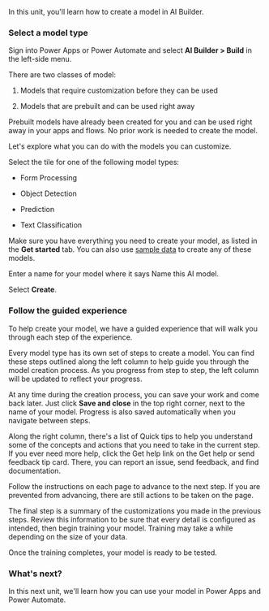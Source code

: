 In this unit, you'll learn how to create a model in AI Builder.

### Select a model type

Sign into Power Apps or Power Automate and select **AI Builder > Build** in
the left-side menu.

There are two classes of model:

1.  Models that require customization before they can be used

2.  Models that are prebuilt and can be used right away

Prebuilt models have already been created for you and can be used right
away in your apps and flows. No prior work is needed to create the
model.

Let's explore what you can do with the models you can customize.

Select the tile for one of the following model types:

-   Form Processing

-   Object Detection

-   Prediction

-   Text Classification

Make sure you have everything you need to create your model, as listed
in the **Get started** tab. You can also use [sample
data](https://docs.microsoft.com/ai-builder/samples) to create any
of these models.

Enter a name for your model where it says Name this AI model.

Select **Create**.

### Follow the guided experience

To help create your model, we have a guided experience that will walk
you through each step of the experience.

Every model type has its own set of steps to create a model. You can
find these steps outlined along the left column to help guide you
through the model creation process. As you progress from step to step,
the left column will be updated to reflect your progress.

At any time during the creation process, you can save your work and come
back later. Just click **Save and close** in the top right corner, next to
the name of your model. Progress is also saved automatically when you
navigate between steps.

Along the right column, there's a list of Quick tips to help you
understand some of the concepts and actions that you need to take in the
current step. If you ever need more help, click the Get help link on the
Get help or send feedback tip card. There, you can report an issue, send
feedback, and find documentation.

Follow the instructions on each page to advance to the next step. If you
are prevented from advancing, there are still actions to be taken on the
page.

The final step is a summary of the customizations you made in the
previous steps. Review this information to be sure that every detail is
configured as intended, then begin training your model. Training may
take a while depending on the size of your data.

Once the training completes, your model is ready to be tested.

### What's next?

In this next unit, we'll learn how you can use your model in Power Apps
and Power Automate.

